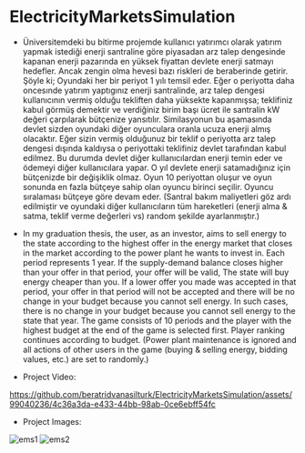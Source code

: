 # ElectricityMarketsSimulation

- Üniversitemdeki bu bitirme projemde kullanıcı yatırımcı olarak yatırım yapmak istediği enerji santraline göre piyasadan arz talep dengesinde kapanan enerji pazarında en yüksek fiyattan devlete enerji satmayı hedefler.
Ancak zengin olma hevesi bazı riskleri de beraberinde getirir. Şöyle ki;
Oyundaki her bir periyot 1 yılı temsil eder. Eğer o periyotta daha oncesınde yatırım yaptıgınız enerji santralinde, arz talep dengesi kullanıcının vermiş olduğu tekliften daha yüksekte kapanmışsa;
teklifiniz kabul görmüş demektir ve verdiğiniz birim başı ücret ile santralin kW değeri çarpılarak bütçenize yansıtılır.
Similasyonun bu aşamasında devlet sizden oyundaki diğer oyunculara oranla ucuza enerji almış olacaktır. 
Eğer sizin vermiş olduğunuz bir teklif o periyotta arz talep dengesi dışında kaldıysa o periyottaki teklifiniz devlet tarafından kabul edilmez.
Bu durumda devlet diğer kullanıcılardan enerji temin eder ve ödemeyi diğer kullanıcılara yapar.
O yıl devlete enerji satamadığınız için bütçenizde bir değişiklik olmaz.
Oyun 10 periyottan oluşur ve oyun sonunda en fazla bütçeye sahip olan oyuncu birinci seçilir. Oyuncu sıralaması bütçeye göre devam eder.
(Santral bakım maliyetleri göz ardı edilmiştir ve oyundaki diğer kullanıcıların tüm hareketleri (enerji alma & satma, teklif verme değerleri vs) random şekilde ayarlanmıştır.)

- In my graduation thesis, the user, as an investor, aims to sell energy to the state according to the highest offer in the energy market that closes in the market according to the power plant he wants to invest in.
Each period represents 1 year. If the supply-demand balance closes higher than your offer in that period, your offer will be valid,
The state will buy energy cheaper than you. If a lower offer you made was accepted in that period, your offer in that period will not be accepted and there will be no change in your budget because you cannot sell energy. 
In such cases, there is no change in your budget because you cannot sell energy to the state that year.
The game consists of 10 periods and the player with the highest budget at the end of the game is selected first. Player ranking continues according to budget.
(Power plant maintenance is ignored and all actions of other users in the game (buying & selling energy, bidding values, etc.) are set to randomly.)

- Project Video: 


https://github.com/beratridvanasilturk/ElectricityMarketsSimulation/assets/99040236/4c36a3da-e433-44bb-98ab-0ce6ebff54fc


- Project Images: 

![ems1](https://github.com/beratridvanasilturk/ElectricityMarketsSimulation/assets/99040236/509f1db6-2020-4519-a4bf-0e01174c7233)
![ems2](https://github.com/beratridvanasilturk/ElectricityMarketsSimulation/assets/99040236/e5c30a51-5918-46b8-924b-efd3606263f0)

